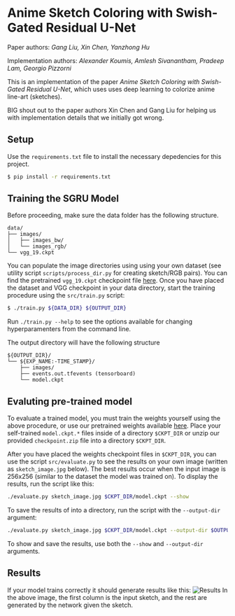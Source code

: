 Anime Sketch Coloring with Swish-Gated Residual U-Net
=====================================================

Paper authors: _Gang Liu, Xin Chen, Yanzhong Hu_

Implementation authors: _Alexander Koumis, Amlesh Sivanantham, Pradeep Lam, Georgio Pizzorni_

This is an implementation of the paper _Anime Sketch Coloring with Swish-Gated Residual U-Net_, which uses uses deep learning to colorize anime line-art (sketches).

BIG shout out to the paper authors Xin Chen and Gang Liu for helping us with implementation details that we initially got wrong.

Setup
-----

Use the `requirements.txt` file to install the necessary depedencies for this
project.

```bash
$ pip install -r requirements.txt
```

Training the SGRU Model
-----------------------

Before proceeding, make sure the data folder has the following structure.
```
data/
├── images/
│   ├── images_bw/
│   └── images_rgb/
└── vgg_19.ckpt
```
You can populate the image directories using using your own dataset (see utility script `scripts/process_dir.py` for creating sketch/RGB pairs).
You can find the pretrained `vgg_19.ckpt` checkpoint file [here](http://download.tensorflow.org/models/vgg_19_2016_08_28.tar.gz).
Once you have placed the dataset and VGG checkpoint in your data directory, start the training procedure using the `src/train.py` script:
```bash
$ ./train.py ${DATA_DIR} ${OUTPUT_DIR}
```
Run `./train.py --help` to see the options available for changing hyperparamenters from the command line.

The output directory will have the following structure
```
${OUTPUT_DIR}/
└── ${EXP_NAME:-TIME_STAMP}/
    ├── images/
    ├── events.out.tfevents (tensorboard)
    └── model.ckpt
```

Evaluting pre-trained model
--------------------------
To evaluate a trained model, you must train the weights yourself using the above procedure, or use our pretrained weights available [here](https://github.com/pradeeplam/Anime-Sketch-Coloring-with-Swish-Gated-Residual-UNet/releases/download/1.0/checkpoint.zip). Place your self-trained `model.ckpt.*` files inside of a directory `$CKPT_DIR` or unzip our provided `checkpoint.zip` file into a directory `$CKPT_DIR`.

After you have placed the weights checkpoint files in `$CKPT_DIR`, you can use the script `src/evaluate.py` to see the results on your own image (written as `sketch_image.jpg` below). The best results occur when the input image is 256x256 (similar to the dataset the model was trained on). To display the results, run the script like this:
```bash
./evaluate.py sketch_image.jpg $CKPT_DIR/model.ckpt --show
```
To save the results of into a directory, run the script with the `--output-dir` argument:
```bash
./evaluate.py sketch_image.jpg $CKPT_DIR/model.ckpt --output-dir $OUTPUT_DIR
```
To show and save the results, use both the `--show` and `--output-dir` arguments.

Results
-------
If your model trains correctly it should generate results like this:
![Results](https://i.imgur.com/sAOh65l.jpg)
In the above image, the first column is the input sketch, and the rest are generated by the network given the sketch.
